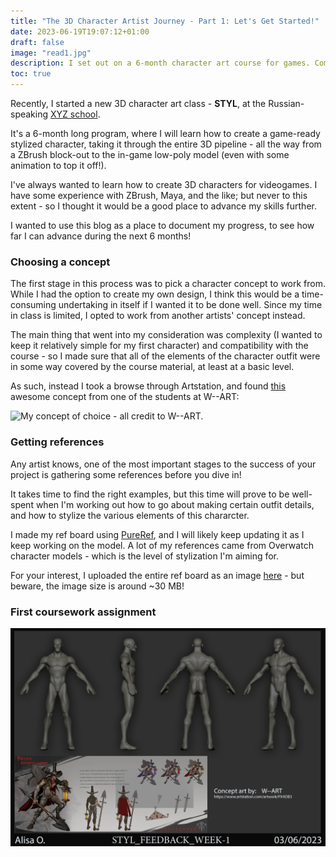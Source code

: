 ```yaml
---
title: "The 3D Character Artist Journey - Part 1: Let's Get Started!"
date: 2023-06-19T19:07:12+01:00
draft: false
image: "read1.jpg"
description: I set out on a 6-month character art course for games. Come along for the ride!
toc: true
---
```


Recently, I started a new 3D character art class - **STYL**, at the Russian-speaking [XYZ school](https://www.school-xyz.com/).

It's a 6-month long program, where I will learn how to create a game-ready stylized character, taking it through the entire 3D pipeline - all the way from a ZBrush block-out to the in-game low-poly model (even with some animation to top it off!).

I've always wanted to learn how to create 3D characters for videogames. I have some experience with ZBrush, Maya, and the like; but never to this extent - so I thought it would be a good place to advance my skills further.

I wanted to use this blog as a place to document my progress, to see how far I can advance during the next 6 months!

### Choosing a concept

The first stage in this process was to pick a character concept to work from. While I had the option to create my own design, I think this would be a time-consuming undertaking in itself if I wanted it to be done well. Since my time in class is limited, I opted to work from another artists' concept instead.

The main thing that went into my consideration was complexity (I wanted to keep it relatively simple for my first character) and compatibility with the course - so I made sure that all of the elements of the character outfit were in some way covered by the course material, at least at a basic level.

As such, instead I took a browse through Artstation, and found [this](https://www.artstation.com/artwork/PX4DB3) awesome concept from one of the students at W--ART:

![My concept of choice - all credit to W--ART.](https://cdnb.artstation.com/p/assets/images/images/061/909/963/large/w-art-8.jpg)

### Getting references

Any artist knows, one of the most important stages to the success of your project is gathering some references before you dive in!

It takes time to find the right examples, but this time will prove to be well-spent when I'm working out how to go about making certain outfit details, and how to stylize the various elements of this chararcter.

I made my ref board using [PureRef](https://www.pureref.com/), and I will likely keep updating it as I keep working on the model. A lot of my references came from Overwatch character models - which is the level of stylization I'm aiming for.

For your interest, I uploaded the entire ref board as an image [here](refboard.png) - but beware, the image size is around ~30 MB!

### First coursework assignment



![My first character art coursework submission.](read1_anatomy.jpg)